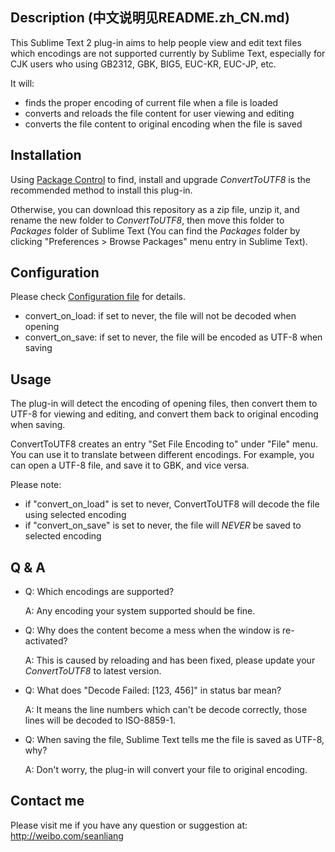 Description (中文说明见README.zh_CN.md)
------------------
This Sublime Text 2 plug-in aims to help people view and edit text files which encodings are not supported currently by Sublime Text, especially for CJK users who using GB2312, GBK, BIG5, EUC-KR, EUC-JP, etc.

It will:
* finds the proper encoding of current file when a file is loaded
* converts and reloads the file content for user viewing and editing
* converts the file content to original encoding when the file is saved

Installation
------------------
Using [Package Control](http://wbond.net/sublime_packages/package_control) to find, install and upgrade *ConvertToUTF8* is the recommended method to install this plug-in.

Otherwise, you can download this repository as a zip file, unzip it, and rename the new folder to *ConvertToUTF8*, then move this folder to *Packages* folder of Sublime Text (You can find the *Packages* folder by clicking "Preferences > Browse Packages" menu entry in Sublime Text).

Configuration
------------------
Please check [Configuration file](ConvertToUTF8.sublime-settings) for details.
* convert_on_load: if set to never, the file will not be decoded when opening
* convert_on_save: if set to never, the file will be encoded as UTF-8 when saving

Usage
------------------
The plug-in will detect the encoding of opening files, then convert them to UTF-8 for viewing and editing, and convert them back to original encoding when saving.

ConvertToUTF8 creates an entry "Set File Encoding to" under "File" menu. You can use it to translate between different encodings. For example, you can open a UTF-8 file, and save it to GBK, and vice versa.

Please note:
* if "convert_on_load" is set to never, ConvertToUTF8 will decode the file using selected encoding
* if "convert_on_save" is set to never, the file will *NEVER* be saved to selected encoding


Q & A
------------------
* Q: Which encodings are supported?

  A: Any encoding your system supported should be fine.

* Q: Why does the content become a mess when the window is re-activated?

  A: This is caused by reloading and has been fixed, please update your *ConvertToUTF8* to latest version.

* Q: What does "Decode Failed: [123, 456]" in status bar mean?

  A: It means the line numbers which can't be decode correctly, those lines will be decoded to ISO-8859-1.

* Q: When saving the file, Sublime Text tells me the file is saved as UTF-8, why?

  A: Don't worry, the plug-in will convert your file to original encoding.

Contact me
------------------
Please visit me if you have any question or suggestion at: http://weibo.com/seanliang
